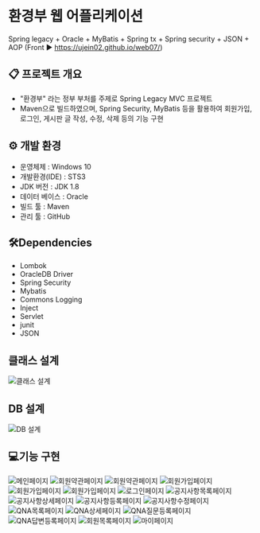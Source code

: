 # 환경부 웹 어플리케이션
Spring legacy + Oracle + MyBatis + Spring tx + Spring security + JSON + AOP
(Front ▶ https://ujein02.github.io/web07/)


## :clipboard: 프로젝트 개요

- "환경부" 라는 정부 부처를 주제로 Spring Legacy MVC 프로젝트
- Maven으로 빌드하였으며, Spring Security, MyBatis 등을 활용하여 회원가입, 로그인, 게시판 글 작성, 수정, 삭제 등의 기능 구현


## ⚙ 개발 환경
- 운영체제 : Windows 10
- 개발환경(IDE) : STS3
- JDK 버전 : JDK 1.8
- 데이터 베이스 : Oracle
- 빌드 툴 : Maven
- 관리 툴 : GitHub


## 🛠Dependencies
- Lombok
- OracleDB Driver
- Spring Security
- Mybatis
- Commons Logging
- Inject
- Servlet
- junit
- JSON


## 클래스 설계
![클래스 설계](./images/class.png)


## DB 설계
![DB 설계](./images/db.png)

## 💻기능 구현
![메인페이지](./images/0.png "메인페이지 첫 번째")
![회원약관페이지](./images/13.png "회원약관 페이지1")
![회원약관페이지](./images/14.png "회원약관 페이지2")
![회원가입페이지](./images/16.png "회원가입 페이지1")
![회원가입페이지](./images/17.png "회원가입 페이지2")
![회원가입페이지](./images/18.png "회원가입 페이지3")
![로그인페이지](./images/19.png "로그인 페이지")
![공지사항목록페이지](./images/1.png "공지사항 목록 페이지")
![공지사항상세페이지](./images/2.png "공지사항 상세보기 페이지")
![공지사항등록페이지](./images/4.png "공지사항 등록 페이지")
![공지사항수정페이지](./images/3.png "공지사항 수정 페이지")
![QNA목록페이지](./images/5.png "QNA목록 페이지")
![QNA상세페이지](./images/6.png "QNA상세 페이지")
![QNA질문등록페이지](./images/8.png "QNA질문등록 페이지")
![QNA답변등록페이지](./images/7.png "QNA답변등록 페이지")
![회원목록페이지](./images/9.png "회원목록 페이지")
![마이페이지](./images/12.png "마이 페이지")


